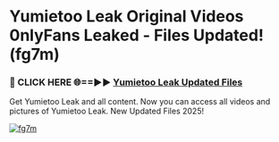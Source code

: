 # Yumietoo Leak Original Videos 0nlyFans Leaked - Files Updated! (fg7m)

<h3>🔴 CLICK HERE 🌐==►► <a href="https://tinyurl.com/ehrbuxhb" rel="nofollow">Yumietoo Leak Updated Files</a></h3>

Get Yumietoo Leak and all content. Now you can access all videos and pictures of Yumietoo Leak. New Updated Files 2025!

[![fg7m](https://i.imgur.com/lVYEuWS.gif)](https://tinyurl.com/ehrbuxhb)
